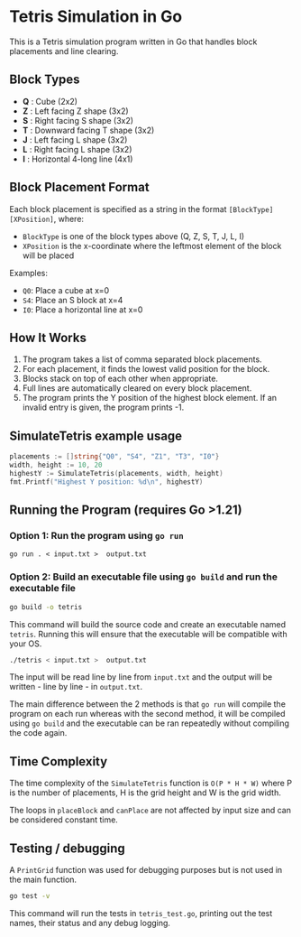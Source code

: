 # Tetris Simulation in Go

This is a Tetris simulation program written in Go that handles block placements and line clearing.

## Block Types

- **Q** : Cube (2x2)
- **Z** : Left facing Z shape (3x2)
- **S** : Right facing S shape (3x2)
- **T** : Downward facing T shape (3x2)
- **J** : Left facing L shape (3x2)
- **L** : Right facing L shape (3x2)
- **I** : Horizontal 4-long line (4x1)

## Block Placement Format

Each block placement is specified as a string in the format `[BlockType][XPosition]`, where:
- `BlockType` is one of the block types above (Q, Z, S, T, J, L, I)
- `XPosition` is the x-coordinate where the leftmost element of the block will be placed

Examples:
- `Q0`: Place a cube at x=0
- `S4`: Place an S block at x=4
- `I0`: Place a horizontal line at x=0

## How It Works

1. The program takes a list of comma separated block placements.
2. For each placement, it finds the lowest valid position for the block.
3. Blocks stack on top of each other when appropriate.
4. Full lines are automatically cleared on every block placement.
5. The program prints the Y position of the highest block element. If an invalid entry is given, the program prints -1.

## SimulateTetris example usage

```go
placements := []string{"Q0", "S4", "Z1", "T3", "I0"}
width, height := 10, 20
highestY := SimulateTetris(placements, width, height)
fmt.Printf("Highest Y position: %d\n", highestY)
```

## Running the Program (requires Go >1.21)

### Option 1: Run the program using ```go run```

```
go run . < input.txt >  output.txt
```

### Option 2: Build an executable file using ```go build``` and run the executable file

```bash
go build -o tetris
```

This command will build the source code and create an executable named ```tetris```. Running this will ensure that the executable will be compatible with your OS.

```bash
./tetris < input.txt >  output.txt
```

The input will be read line by line from ```input.txt``` and the output will be written - line by line - in ```output.txt```.

The main difference between the 2 methods is that ```go run``` will compile the program on each run whereas with the second method, it will be compiled using ```go build``` and the executable can be ran repeatedly without compiling the code again.

## Time Complexity

The time complexity of the ```SimulateTetris``` function is ```O(P * H * W)``` where P is the number of placements, H is the grid height and W is the grid width.

The loops in ```placeBlock``` and ```canPlace``` are not affected by input size and can be considered constant time.


## Testing / debugging
A ```PrintGrid``` function was used for debugging purposes but is not used in the main function.

```bash
go test -v
```

This command will run the tests in ```tetris_test.go```, printing out the test names, their status and any debug logging.


